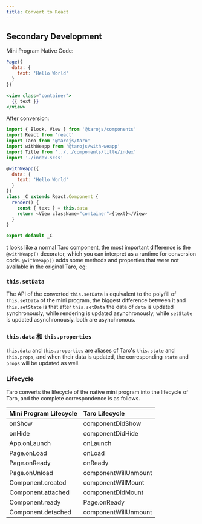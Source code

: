 ```yaml
---
title: Convert to React
---
```


## Secondary Development

Mini Program Native Code:

```jsx
Page({
  data: {
    text: 'Hello World'
  }
})

<view class="container">
  {{ text }}
</view>
```

After conversion:

```javascript
import { Block, View } from '@tarojs/components'
import React from 'react'
import Taro from '@tarojs/taro'
import withWeapp from '@tarojs/with-weapp'
import Title from '../../components/title/index'
import './index.scss'

@withWeapp({
  data: {
    text: 'Hello World'
  }
})
class _C extends React.Component {
  render() {
    const { text } = this.data
    return <View className="container">{text}</View>
  }
}

export default _C
```

t looks like a normal Taro component, the most important difference is the `@withWeapp()` decorator, which you can interpret as a runtime for conversion code. `@withWeapp()` adds some methods and properties that were not available in the original Taro, eg:

### `this.setData`

The API of the converted `this.setData` is equivalent to the polyfill of `this.setData` of the mini program, the biggest difference between it and `this.setState` is that after `this.setData` the data of `data` is updated synchronously, while rendering is updated asynchronously, while `setState` is updated asynchronously. both are asynchronous.

### `this.data` 和 `this.properties`

`this.data` and `this.properties` are aliases of Taro's `this.state` and `this.props`, and when their data is updated, the corresponding `state` and `props` will be updated as well.

### Lifecycle

Taro converts the lifecycle of the native mini program into the lifecycle of Taro, and the complete correspondence is as follows.

| Mini Program Lifecycle | Taro Lifecycle       |
|:---------------------- |:-------------------- |
| onShow                 | componentDidShow     |
| onHide                 | componentDidHide     |
| App.onLaunch           | onLaunch             |
| Page.onLoad            | onLoad               |
| Page.onReady           | onReady              |
| Page.onUnload          | componentWillUnmount |
| Component.created      | componentWillMount   |
| Component.attached     | componentDidMount    |
| Component.ready        | Page.onReady         |
| Component.detached     | componentWillUnmount |

